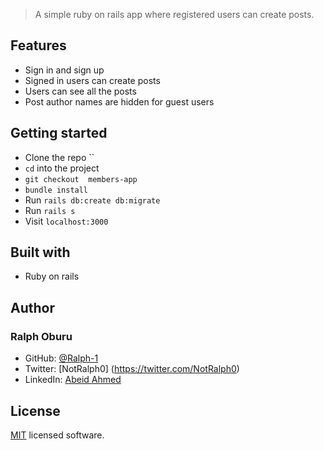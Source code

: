 > A simple ruby on rails app where registered users can create posts.

## Features

- Sign in and sign up
- Signed in users can create posts
- Users can see all the posts
- Post author names are hidden for guest users

## Getting started

- Clone the repo ``
- `cd` into the project
- `git checkout  members-app`
- `bundle install`
- Run `rails db:create db:migrate`
- Run `rails s`
- Visit `localhost:3000`

## Built with

- Ruby on rails

## Author

### Ralph Oburu

- GitHub: [@Ralph-1](https://github.com/ralph-1)
- Twitter: [NotRalph0] (https://twitter.com/NotRalph0)
- LinkedIn: [Abeid Ahmed](https://www.linkedin.com/in/ralph-oburu/)

## License

[MIT](https://github.com/abeidahmed/tic-tac-toe/blob/development/LICENSE) licensed software.